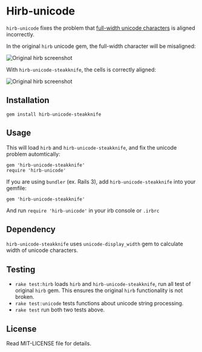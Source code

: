 # Hirb-unicode 
`hirb-unicode` fixes the problem that [full-width unicode characters](http://en.wikipedia.org/wiki/Fullwidth_form#Fullwidth_form) is aligned incorrectly.

In the original `hirb` unicode gem, the full-width character will be misaligned: 

![Original hirb screenshot](http://miaout17.github.com/hirb-unicode/hirb-original.png)

With `hirb-unicode-steakknife`, the cells is correctly aligned: 

![Original hirb screenshot](http://miaout17.github.com/hirb-unicode/hirb-unicode.png)

## Installation

    gem install hirb-unicode-steakknife

## Usage

This will load `hirb` and `hirb-unicode-steakknife`, and fix the unicode problem automtically:

    gem 'hirb-unicode-steakknife'
    require 'hirb-unicode'

If you are using `bundler` (ex. Rails 3), add `hirb-unicode-steakknife` into your gemfile:

    gem 'hirb-unicode-steakknife'

And run `require 'hirb-unicode'` in your irb console or `.irbrc`

## Dependency

`hirb-unicode-steakknife` uses `unicode-display_width` gem to calculate width of unicode characters.

## Testing

* `rake test:hirb` loads `hirb` and `hirb-unicode-steakknife`, run all test of original `hirb` gem. This ensures the original `hirb` functionality is not broken.
* `rake test:unicode` tests functions about unicode string processing.
* `rake test` run both two tests above.

## License

Read MIT-LICENSE file for details.

